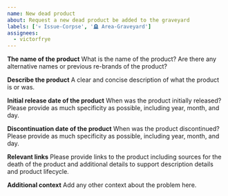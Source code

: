 ```yaml
---
name: New dead product
about: Request a new dead product be added to the graveyard
labels: ['💀 Issue-Corpse', '🪦 Area-Graveyard']
assignees:
  - victorfrye
---
```


**The name of the product**
What is the name of the product? Are there any alternative names or previous re-brands of the product?

**Describe the product**
A clear and concise description of what the product is or was.

**Initial release date of the product**
When was the product initially released? Please provide as much specificity as possible, including year, month, and day.

**Discontinuation date of the product**
When was the product discontinued? Please provide as much specificity as possible, including year, month, and day.

**Relevant links**
Please provide links to the product including sources for the death of the product and additional details to support description details and product lifecycle.

**Additional context**
Add any other context about the problem here.
